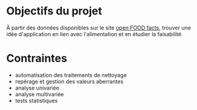# Objectifs du projet
À partir des données disponibles sur le site [open FOOD facts](https://world.openfoodfacts.org/), trouver une idée d'application en lien avec l'alimentation et en étudier la faisabilité.
# Contraintes
- automatisation des traitements de nettoyage
- repérage et gestion des valeurs aberrantes
- analyse univariée
- analyse multivariée
- tests statistiques